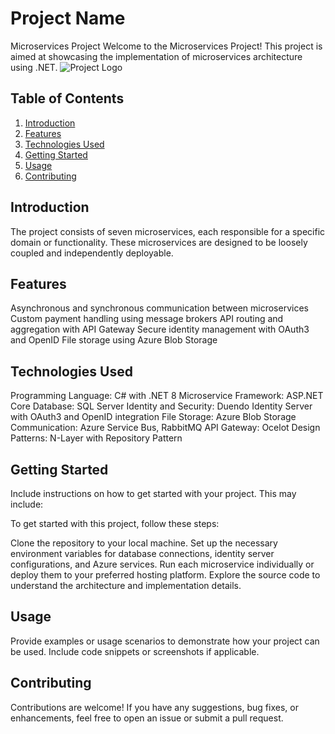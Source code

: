 # Project Name

Microservices Project
Welcome to the Microservices Project! This project is aimed at showcasing the implementation of microservices architecture using .NET.
![Project Logo]([path/to/your/image.png](https://dotnetresturant.blob.core.windows.net/manger/Screenshot%202024-02-26%20142703.png))

## Table of Contents

1. [Introduction](#introduction)
2. [Features](#features)
3. [Technologies Used](#technologies-used)
4. [Getting Started](#getting-started)
5. [Usage](#usage)
6. [Contributing](#contributing)

## Introduction

The project consists of seven microservices, each responsible for a specific domain or functionality. These microservices are designed to be loosely coupled and independently deployable.
## Features

Asynchronous and synchronous communication between microservices
Custom payment handling using message brokers
API routing and aggregation with API Gateway
Secure identity management with OAuth3 and OpenID
File storage using Azure Blob Storage
## Technologies Used

Programming Language: C# with .NET 8
Microservice Framework: ASP.NET Core
Database: SQL Server
Identity and Security: Duendo Identity Server with OAuth3 and OpenID integration
File Storage: Azure Blob Storage
Communication: Azure Service Bus, RabbitMQ
API Gateway: Ocelot
Design Patterns: N-Layer with Repository Pattern
## Getting Started

Include instructions on how to get started with your project. This may include:

To get started with this project, follow these steps:

Clone the repository to your local machine.
Set up the necessary environment variables for database connections, identity server configurations, and Azure services.
Run each microservice individually or deploy them to your preferred hosting platform.
Explore the source code to understand the architecture and implementation details.
## Usage

Provide examples or usage scenarios to demonstrate how your project can be used. Include code snippets or screenshots if applicable.

## Contributing

Contributions are welcome! If you have any suggestions, bug fixes, or enhancements, feel free to open an issue or submit a pull request.

